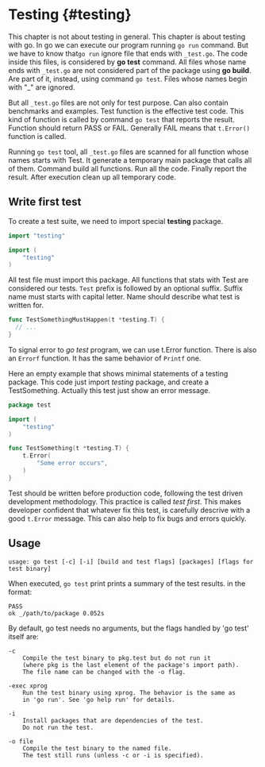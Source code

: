 # Testing {#testing}

This chapter is not about testing in general. This chapter is about testing with go. In go we can execute our program running `go run` command. But we have to know that`go run` ignore file that ends with `_test.go`. The code inside this files, is considered by **go test** command. All files whose name ends with `_test.go` are not considered part of the package using **go build**. Are part of it, instead, using command `go test`. Files whose names begin with "\_" are ignored.

But all `_test.go` files are not only for test purpose. Can also contain benchmarks and examples. Test function is the effective test code. This kind of function is called by command `go test` that reports the result. Function should return PASS or FAIL. Generally FAIL means that `t.Error()` function is called.

Running `go test` tool, all `_test.go` files are scanned for all function whose names starts with Test. It generate a temporary main package that calls all of them. Command build all functions. Run all the code. Finally report the result. After execution clean up all temporary code.

## Write first test

To create a test suite, we need to import special **testing** package.

```go
import "testing"

import (
    "testing"
)
```

All test file must import this package. All functions that stats with Test are considered our tests. `Test` prefix is followed by an optional suffix. Suffix name must starts with capital letter. Name should describe what test is written for.

```go
func TestSomethingMustHappen(t *testing.T) {
  // ...
}
```

To signal error to _go test_ program, we can use t.Error function. There is also an `Errorf` function. It has the same behavior of `Printf` one.

Here an empty example that shows minimal statements of a testing package. This code just import _testing_ package, and create a TestSomething. Actually this test just show an error message.

```go
package test

import (
    "testing"
)

func TestSomething(t *testing.T) {
    t.Error(
        "Some error occurs",
    )
}
```

Test should be written before production code, following the test driven development methodology. This practice is called _test first_. This makes developer confident that whatever fix this test, is carefully descrive with a good `t.Error` message. This can also help to fix bugs and errors quickly.

## Usage

```
usage: go test [-c] [-i] [build and test flags] [packages] [flags for test binary]
```

When executed, `go test` print prints a summary of the test results.  in the format:

```
PASS
ok _/path/to/package 0.052s
```

By default, go test needs no arguments, but the flags handled by 'go test' itself are:

```
-c
    Compile the test binary to pkg.test but do not run it
    (where pkg is the last element of the package's import path).
    The file name can be changed with the -o flag.

-exec xprog
    Run the test binary using xprog. The behavior is the same as
    in 'go run'. See 'go help run' for details.

-i
    Install packages that are dependencies of the test.
    Do not run the test.

-o file
    Compile the test binary to the named file.
    The test still runs (unless -c or -i is specified).
```



